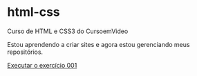# html-css
 Curso de HTML e CSS3 do CursoemVideo

Estou aprendendo a criar sites e agora estou gerenciando meus repositórios.

<a href="https://gabrielsilvacodes.github.io/html-css/exercic%C3%ADos/ex001/index.html">Executar o exercício 001</a>
